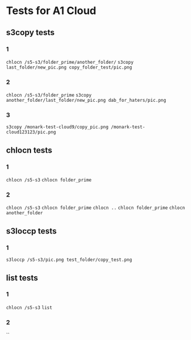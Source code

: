 # Tests for A1 Cloud
## s3copy tests

### 1
`chlocn /s5-s3/folder_prime/another_folder/`
`s3copy last_folder/new_pic.png copy_folder_test/pic.png`

### 2
`chlocn /s5-s3/folder_prime`
`s3copy another_folder/last_folder/new_pic.png dab_for_haters/pic.png`

### 3
`s3copy /monark-test-cloud9/copy_pic.png /monark-test-cloud123123/pic.png`

## chlocn tests
### 1
`chlocn /s5-s3`
`chlocn folder_prime`

### 2
`chlocn /s5-s3`
`chlocn folder_prime`
`chlocn ..`
`chlocn folder_prime`
`chlocn another_folder`

## s3loccp tests
### 1
`s3loccp /s5-s3/pic.png test_folder/copy_test.png`

## list tests
### 1
`chlocn /s5-s3`
`list`

### 2
``
